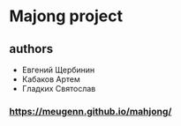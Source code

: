 # Majong project

## authors

* Евгений Щербинин
* Кабаков Артем
* Гладких Святослав

### https://meugenn.github.io/mahjong/
